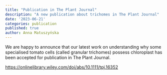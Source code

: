 ```yaml
---
title: "Publication in The Plant Journal"
description: "A new publication about trichomes in The Plant Journal"
date: '2023-06-21'
categories: publication
published: true
author: Anna Matuszyńska
---
```


We are happy to announce that our latest work on understanding why some specialised tomato cells (called granular trichomes) possess chloroplast has been accepted for publication in The Plant Journal.

https://onlinelibrary.wiley.com/doi/abs/10.1111/tpj.16352 
